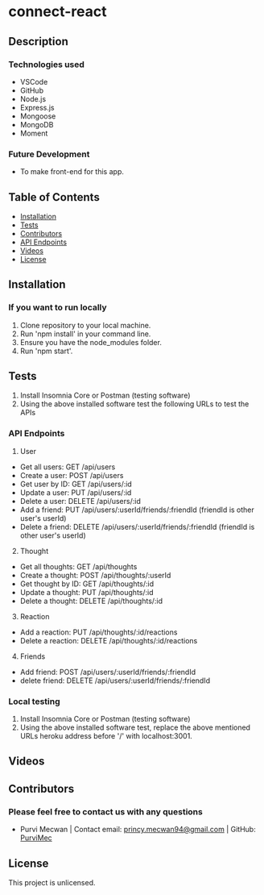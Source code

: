 # connect-react

## Description

### Technologies used
* VSCode
* GitHub
* Node.js
* Express.js
* Mongoose
* MongoDB
* Moment

### Future Development
* To make front-end for this app.

## Table of Contents
* [Installation](#installation)
* [Tests](#tests)
* [Contributors](#contributors)
* [API Endpoints](#api-endpoints)
* [Videos](#videos)
* [License](#license)

## Installation
### If you want to run locally
1. Clone repository to your local machine.
2. Run 'npm install' in your command line.  
3. Ensure you have the node_modules folder.
4. Run 'npm start'.

## Tests
1. Install Insomnia Core or Postman (testing software)
2. Using the above installed software test the following URLs to test the APIs

### API Endpoints
1. User

- Get all users: GET /api/users
- Create a user: POST /api/users
- Get user by ID: GET /api/users/:id
- Update a user: PUT /api/users/:id
- Delete a user: DELETE /api/users/:id
- Add a friend: PUT /api/users/:userId/friends/:friendId (friendId is other user's userId)
- Delete a friend: DELETE /api/users/:userId/friends/:friendId (friendId is other user's userId)

2. Thought

- Get all thoughts: GET /api/thoughts
- Create a thought: POST /api/thoughts/:userId
- Get thought by ID: GET /api/thoughts/:id
- Update a thought: PUT /api/thoughts/:id
- Delete a thought: DELETE /api/thoughts/:id

3. Reaction

- Add a reaction: PUT /api/thoughts/:id/reactions
- Delete a reaction: DELETE /api/thoughts/:id/reactions

4. Friends

- Add friend: POST /api/users/:userId/friends/:friendId
- delete friend: DELETE /api/users/:userId/friends/:friendId

### Local testing
1. Install Insomnia Core or Postman (testing software)
2. Using the above installed software test, replace the above mentioned URLs heroku address before '/' with localhost:3001.

## Videos

## Contributors
### Please feel free to contact us with any questions
* Purvi Mecwan | 
  Contact email: princy.mecwan94@gmail.com |
  GitHub: [PurviMec](https://github.com/PurviMec)      

## License
This project is unlicensed.
